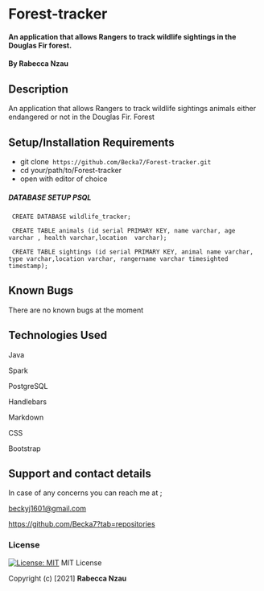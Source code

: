 # Forest-tracker
#### An application that allows Rangers to track wildlife sightings in the Douglas Fir forest.
#### By **Rabecca Nzau**
## Description
An application that allows Rangers to track wildlife sightings animals either endangered or not in the Douglas Fir. Forest
## Setup/Installation Requirements
* git clone``` https://github.com/Becka7/Forest-tracker.git```
* cd your/path/to/Forest-tracker
* open with editor of choice 

##### DATABASE SETUP PSQL
```
 CREATE DATABASE wildlife_tracker;

 CREATE TABLE animals (id serial PRIMARY KEY, name varchar, age varchar , health varchar,location  varchar);

 CREATE TABLE sightings (id serial PRIMARY KEY, animal name varchar, type varchar,location varchar, rangername varchar timesighted timestamp);

```
## Known Bugs
There are no known bugs at the moment
## Technologies Used
Java 

Spark 

PostgreSQL

Handlebars 

Markdown

CSS

Bootstrap


## Support and contact details
In case of any concerns you can reach me at ;

beckyj1601@gmail.com

https://github.com/Becka7?tab=repositories
### License
[![License: MIT](https://img.shields.io/badge/License-MIT-yellow.svg)](https://opensource.org/licenses/MIT)
MIT License

Copyright (c) [2021] **Rabecca Nzau**